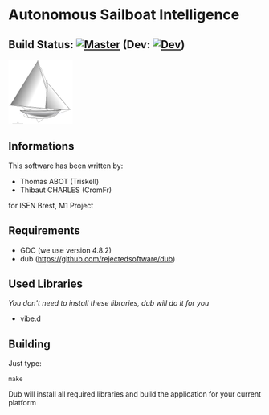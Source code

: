 # Autonomous Sailboat Intelligence
## Build Status: [![Master](https://travis-ci.org/ISEN-TempestProject/Tempest-Intelligence.svg?branch=master)](https://travis-ci.org/ISEN-TempestProject/Tempest-Intelligence) (Dev: [![Dev](https://travis-ci.org/ISEN-TempestProject/Tempest-Intelligence.svg?branch=dev)](https://travis-ci.org/ISEN-TempestProject/Tempest-Intelligence))
![AutoSailBoat](https://raw.githubusercontent.com/CromFr/Tempest-Intelligence/master/misc/logo.png "AutoSailBoat")
## Informations
This software has been written by:

* Thomas ABOT (Triskell)
* Thibaut CHARLES (CromFr)

for ISEN Brest, M1 Project


## Requirements
* GDC (we use version 4.8.2)
* dub (https://github.com/rejectedsoftware/dub)

## Used Libraries
*You don't need to install these libraries, dub will do it for you* 

* vibe.d

## Building
Just type:

	make

Dub will install all required libraries and build the application for your current platform

